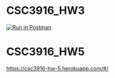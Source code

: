 # CSC3916_HW3
[![Run in Postman](https://run.pstmn.io/button.svg)](https://god.postman.co/run-collection/d6f96788be08532e9281?action=collection%2Fimport&env%5BHomework2_Tran%5D=W3sia2V5IjoidG9rZW4iLCJ2YWx1ZSI6IiIsImVuYWJsZWQiOnRydWV9LHsia2V5IjoidmFyaWFibGVfa2V5IiwidmFsdWUiOiIiLCJlbmFibGVkIjp0cnVlfSx7ImtleSI6ImtleV90b2tlblxuIiwidmFsdWUiOiIiLCJlbmFibGVkIjp0cnVlfV0=)
# CSC3916_HW5
https://csc3916-hw-5.herokuapp.com/#/
